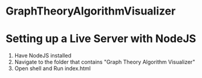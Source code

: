 # GraphTheoryAlgorithmVisualizer
# Setting up a Live Server with NodeJS
1. Have NodeJS installed
2. Navigate to the folder that contains "Graph Theory Algorithm Visualizer"
3. Open shell and Run index.html


